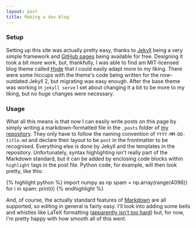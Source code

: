 ```yaml
---
layout: post
title: Making a dev blog
---
```


### Setup

Setting up this site was actually pretty easy, thanks to [Jekyll][1] being a
very simple framework and [GitHub pages][2] being available for free. Designing
it took a bit more work, but, thankfully, I was able to find am MIT-licensed
blog theme called [Hyde][3] that I could easily adapt more to my liking. There
were some hiccups with the theme's code being written for the now-outdated
Jekyll 2, but migrating was easy enough. After the base theme was working in
`jekyll serve` I set about changing it a bit to be more to my liking, but no
huge changes were necessary.

[1]: https://jekyllrb.com/
[2]: https://pages.github.com/
[3]: https://github.com/poole/hyde

### Usage

What all this means is that now I can easily write posts on this page by simply
writing a markdown-formatted file in the `_posts` folder of [my repository][6].
They only have to follow the naming convention of `YYYY-MM-DD-title.md` and 
declare their layout to be `post` in the frontmatter to be recognised.
Everything else is done by Jekyll and the templates in the repository.
Unfortunately, syntax highlighting isn't really part of the Markdown standard,
but it can be added by enclosing code blocks within `highlight` tags in the
post file. Python code, for example, will then look pretty, like this:

{% highlight python %}
import numpy as np
spam = np.array(range(4096))
for i in spam:
    print(i)
{% endhighlight %}

And, of course, the actually standard features of [Markdown][4] are all
supported, so editing in general is fairly easy. I'll look into adding some
bells and whistles like LaTeX formatting ([apparently isn't too hard][5]) but,
for now, I'm pretty happy with how smooth all of this went.

[4]: https://github.com/adam-p/markdown-here/wiki/Markdown-Cheatsheet
[5]: https://zishuaiz.github.io/blog/how-to-enable-mathjax-in-github-pages
[6]: https://github.com/Palculator/palculator.github.io
